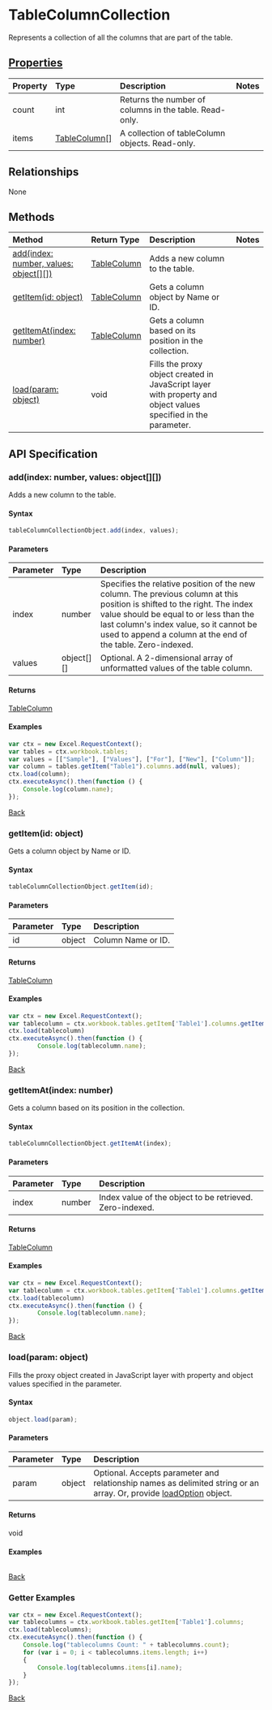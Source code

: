 # TableColumnCollection

Represents a collection of all the columns that are part of the table.

## [Properties](#getter-examples)
| Property       | Type    |Description|Notes |
|:---------------|:--------|:----------|:-----|
|count|int|Returns the number of columns in the table. Read-only.||
|items|[TableColumn[]](tablecolumn.md)|A collection of tableColumn objects. Read-only.||

## Relationships
None


## Methods

| Method           | Return Type    |Description|Notes |
|:---------------|:--------|:----------|:-----|
|[add(index: number, values: object[][])](#addindex-number-values-object)|[TableColumn](tablecolumn.md)|Adds a new column to the table.||
|[getItem(id: object)](#getitemid-object)|[TableColumn](tablecolumn.md)|Gets a column object by Name or ID.||
|[getItemAt(index: number)](#getitematindex-number)|[TableColumn](tablecolumn.md)|Gets a column based on its position in the collection.||
|[load(param: object)](#loadparam-object)|void|Fills the proxy object created in JavaScript layer with property and object values specified in the parameter.||

## API Specification

### add(index: number, values: object[][])
Adds a new column to the table.

#### Syntax
```js
tableColumnCollectionObject.add(index, values);
```

#### Parameters
| Parameter       | Type    |Description|
|:---------------|:--------|:----------|
|index|number|Specifies the relative position of the new column. The previous column at this position is shifted to the right. The index value should be equal to or less than the last column's index value, so it cannot be used to append a column at the end of the table. Zero-indexed.|
|values|object[][]|Optional. A 2-dimensional array of unformatted values of the table column.|

#### Returns
[TableColumn](tablecolumn.md)

#### Examples

```js
var ctx = new Excel.RequestContext();
var tables = ctx.workbook.tables;
var values = [["Sample"], ["Values"], ["For"], ["New"], ["Column"]];
var column = tables.getItem("Table1").columns.add(null, values);
ctx.load(column);
ctx.executeAsync().then(function () {
	Console.log(column.name);
});
```


[Back](#methods)

### getItem(id: object)
Gets a column object by Name or ID.

#### Syntax
```js
tableColumnCollectionObject.getItem(id);
```

#### Parameters
| Parameter       | Type    |Description|
|:---------------|:--------|:----------|
|id|object| Column Name or ID.|

#### Returns
[TableColumn](tablecolumn.md)

#### Examples

```js
var ctx = new Excel.RequestContext();
var tablecolumn = ctx.workbook.tables.getItem['Table1'].columns.getItem(0);
ctx.load(tablecolumn)
ctx.executeAsync().then(function () {
		Console.log(tablecolumn.name);
});
```


[Back](#methods)

### getItemAt(index: number)
Gets a column based on its position in the collection.

#### Syntax
```js
tableColumnCollectionObject.getItemAt(index);
```

#### Parameters
| Parameter       | Type    |Description|
|:---------------|:--------|:----------|
|index|number|Index value of the object to be retrieved. Zero-indexed.|

#### Returns
[TableColumn](tablecolumn.md)

#### Examples
```js
var ctx = new Excel.RequestContext();
var tablecolumn = ctx.workbook.tables.getItem['Table1'].columns.getItemAt(0);
ctx.load(tablecolumn)
ctx.executeAsync().then(function () {
		Console.log(tablecolumn.name);
});
```

[Back](#methods)

### load(param: object)
Fills the proxy object created in JavaScript layer with property and object values specified in the parameter.

#### Syntax
```js
object.load(param);
```

#### Parameters
| Parameter       | Type    |Description|
|:---------------|:--------|:----------|
|param|object|Optional. Accepts parameter and relationship names as delimited string or an array. Or, provide [loadOption](loadoption.md) object.|

#### Returns
void

#### Examples
```js

```

[Back](#methods)

### Getter Examples

```js
var ctx = new Excel.RequestContext();
var tablecolumns = ctx.workbook.tables.getItem['Table1'].columns;
ctx.load(tablecolumns);
ctx.executeAsync().then(function () {
	Console.log("tablecolumns Count: " + tablecolumns.count);
	for (var i = 0; i < tablecolumns.items.length; i++)
	{
		Console.log(tablecolumns.items[i].name);
	}
});
```
[Back](#properties)
